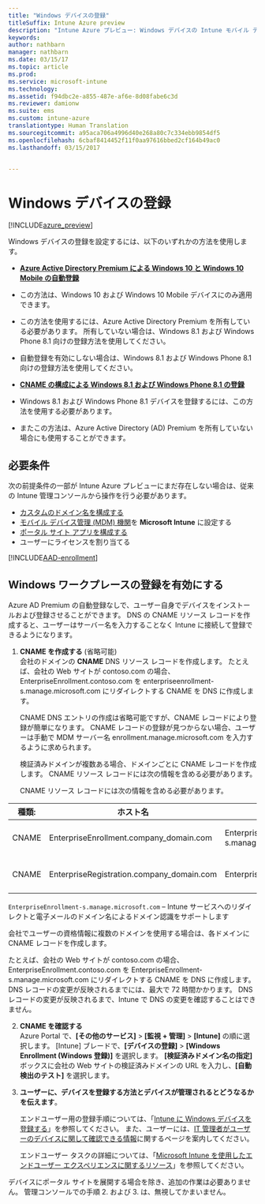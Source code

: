 ```yaml
---
title: "Windows デバイスの登録"
titleSuffix: Intune Azure preview
description: "Intune Azure プレビュー: Windows デバイスの Intune モバイル デバイス管理 (MDM) を有効にします。"
keywords: 
author: nathbarn
manager: nathbarn
ms.date: 03/15/17
ms.topic: article
ms.prod: 
ms.service: microsoft-intune
ms.technology: 
ms.assetid: f94dbc2e-a855-487e-af6e-8d08fabe6c3d
ms.reviewer: damionw
ms.suite: ems
ms.custom: intune-azure
translationtype: Human Translation
ms.sourcegitcommit: a95aca706a4996d40e268a80c7c334ebb9854df5
ms.openlocfilehash: 6cbaf8414452f11f0aa97616bbed2cf164b49ac0
ms.lasthandoff: 03/15/2017


---
```


# <a name="enroll-windows-devices"></a>Windows デバイスの登録

[!INCLUDE[azure_preview](../includes/azure_preview.md)]

Windows デバイスの登録を設定するには、以下のいずれかの方法を使用します。

- [**Azure Active Directory Premium による Windows 10 と Windows 10 Mobile の自動登録**](#set-up-windows-10-and-windows-10-mobile-automatic-enrollment-with-azure-active-directory-premium)
 -  この方法は、Windows 10 および Windows 10 Mobile デバイスにのみ適用できます。
 -  この方法を使用するには、Azure Active Directory Premium を所有している必要があります。 所有していない場合は、Windows 8.1 および Windows Phone 8.1 向けの登録方法を使用してください。
 -  自動登録を有効にしない場合は、Windows 8.1 および Windows Phone 8.1 向けの登録方法を使用してください。

- [**CNAME の構成による Windows 8.1 および Windows Phone 8.1 の登録**](#simplify-enrollment-by-configuring-cname)
 - Windows 8.1 および Windows Phone 8.1 デバイスを登録するには、この方法を使用する必要があります。
 - またこの方法は、Azure Active Directory (AD) Premium を所有していない場合にも使用することができます。


## <a name="prerequisites"></a>必要条件

次の前提条件の一部が Intune Azure プレビューにまだ存在しない場合は、従来の Intune 管理コンソールから操作を行う必要があります。

- [カスタムのドメイン名を構成する](https://docs.microsoft.com/intune/get-started/start-with-a-paid-subscription-to-microsoft-intune-step-2)
- [モバイル デバイス管理 (MDM) 機関](set-mdm-authority.md)を **Microsoft Intune** に設定する
- [ポータル サイト アプリを構成する](/intune-azure/manage-apps/company-portal-app.md)
- ユーザーにライセンスを割り当てる

[!INCLUDE[AAD-enrollment](../includes/win10-automatic-enrollment-aad.md)]

## <a name="enable-windows-workplace-enrollment"></a>Windows ワークプレースの登録を有効にする

Azure AD Premium の自動登録なしで、ユーザー自身でデバイスをインストールおよび登録させることができます。 DNS の CNAME リソース レコードを作成すると、ユーザーはサーバー名を入力することなく Intune に接続して登録できるようになります。

1. **CNAME を作成する** (省略可能)<br>
 会社のドメインの **CNAME** DNS リソース レコードを作成します。 たとえば、会社の Web サイトが contoso.com の場合、EnterpriseEnrollment.contoso.com を enterpriseenrollment-s.manage.microsoft.com にリダイレクトする CNAME を DNS に作成します。

    CNAME DNS エントリの作成は省略可能ですが、CNAME レコードにより登録が簡単になります。 CNAME レコードの登録が見つからない場合、ユーザーは手動で MDM サーバー名 enrollment.manage.microsoft.com を入力するように求められます。

    検証済みドメインが複数ある場合、ドメインごとに CNAME レコードを作成します。 CNAME リソース レコードには次の情報を含める必要があります。

    CNAME リソース レコードには次の情報を含める必要があります。

  |種類:|ホスト名|指定先|TTL|
  |--------|-------------|-------------|-------|
  |CNAME|EnterpriseEnrollment.company_domain.com|EnterpriseEnrollment-s.manage.microsoft.com |1 時間|
  |CNAME|EnterpriseRegistration.company_domain.com|EnterpriseRegistration.windows.net|1 時間|

  `EnterpriseEnrollment-s.manage.microsoft.com` – Intune サービスへのリダイレクトと電子メールのドメイン名によるドメイン認識をサポートします

  会社でユーザーの資格情報に複数のドメインを使用する場合は、各ドメインに CNAME レコードを作成します。

  たとえば、会社の Web サイトが contoso.com の場合、EnterpriseEnrollment.contoso.com を EnterpriseEnrollment-s.manage.microsoft.com にリダイレクトする CNAME を DNS に作成します。 DNS レコードの変更が反映されるまでには、最大で 72 時間かかります。 DNS レコードの変更が反映されるまで、Intune で DNS の変更を確認することはできません。

2.  **CNAME を確認する**<br>Azure Portal で、**[その他のサービス]** > **[監視 + 管理]** > **[Intune]** の順に選択します。 [Intune] ブレードで、**[デバイスの登録]**  >  **[Windows Enrollment (Windows 登録)]** を選択します。 **[検証済みドメイン名の指定]** ボックスに会社の Web サイトの検証済みドメインの URL を入力し、**[自動検出のテスト]** を選択します。

3.  **ユーザーに、デバイスを登録する方法とデバイスが管理されるとどうなるかを伝えます**。

    エンドユーザー用の登録手順については、「[Intune に Windows デバイスを登録する](https://docs.microsoft.com/intune/enduser/enroll-your-device-in-intune-windows)」を参照してください。 また、ユーザーには、[IT 管理者がユーザーのデバイスに関して確認できる情報](https://docs.microsoft.com/intune/enduser/what-can-your-it-administrator-see-when-you-enroll-your-device-in-intune-windows)に関するページを案内してください。

    エンドユーザー タスクの詳細については、「[Microsoft Intune を使用したエンドユーザー エクスペリエンスに関するリソース](https://docs.microsoft.com/intune/deploy-use/what-to-tell-your-end-users-about-using-microsoft-intune)」を参照してください。

デバイスにポータル サイトを展開する場合を除き、追加の作業は必要ありません。  管理コンソールでの手順 2. および 3. は、無視してかまいません。

